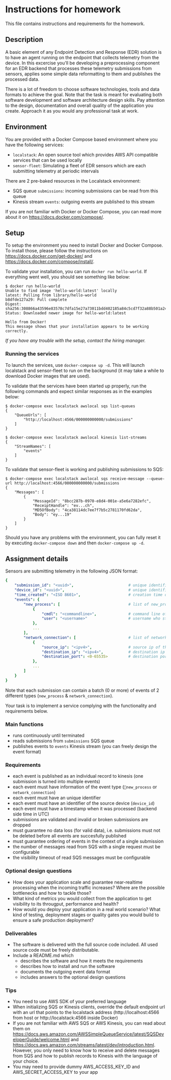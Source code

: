 # Instructions for homework

This file contains instructions and requirements for the homework.

## Description

A basic element of any Endpoint Detection and Response (EDR) solution is to have an agent running on the endpoint that collects telemetry from the device. In this excercise you'll be developing a preprocessing component for an EDR backend that processes these telemetry submissions from sensors, applies some simple data reformatting to them and publishes the processed data.

There is a lot of freedom to choose software technologies, tools and data formats to achieve the goal.
Note that the task is meant for evaluating both software development and software architecture design skills. Pay attention to the design, documentation and overall quality of the application you create. Approach it as you would any professional task at work.

## Environment

You are provided with a Docker Compose based environment where you have the following services:

* `localstack`: An open source tool which provides AWS API compatible services that can be used locally
* `sensor-fleet`: Simulating a fleet of EDR sensors which are each submitting telemetry at periodic intervals

There are 2 pre-baked resources in the Localstack environment:

* SQS queue `submissions`: incoming submissions can be read from this queue
* Kinesis stream `events`: outgoing events are published to this stream

If you are not familiar with Docker or Docker Compose, you can read more about it on https://docs.docker.com/compose/.

## Setup

To setup the environment you need to install Docker and Docker Compose. To install those, please follow the instructions on https://docs.docker.com/get-docker/ and https://docs.docker.com/compose/install/.

To validate your installation, you can run `docker run hello-world`. If everything went well, you should see something like below:

```console
$ docker run hello-world
Unable to find image 'hello-world:latest' locally
latest: Pulling from library/hello-world
b8dfde127a29: Pull complete 
Digest: sha256:308866a43596e83578c7dfa15e27a73011bdd402185a84c5cd7f32a88b501a24
Status: Downloaded newer image for hello-world:latest

Hello from Docker!
This message shows that your installation appears to be working correctly.
```


_If you have any trouble with the setup, contact the hiring manager._

### Running the services

To launch the services, use `docker-compose up -d`. This will launch localstack and sensor-fleet to run on the background (it may take a while to download Docker images that are used). 

To validate that the services have been started up properly, run the following commands and expect similar responses as in the examples below:


```console
$ docker-compose exec localstack awslocal sqs list-queues
{
    "QueueUrls": [
        "http://localhost:4566/000000000000/submissions"
    ]
}
```

```console
$ docker-compose exec localstack awslocal kinesis list-streams
{
    "StreamNames": [
        "events"
    ]
}
```

To validate that sensor-fleet is working and publishing submissions to SQS:

```console
$ docker-compose exec localstack awslocal sqs receive-message --queue-url http://localhost:4566/000000000000/submissions
{
    "Messages": [
        {
            "MessageId": "8bcc287b-0970-e8d4-001e-a5e6a7282efc",
            "ReceiptHandle": "ev...ch",
            "MD5OfBody": "4ca38114dc7ee7f7b5c2781170fd62da",
            "Body": "ey...19"
        }
    ]
}
```

Should you have any problems with the environment, you can fully reset it by executing `docker-compose down` and then `docker-compose up -d`.

## Assignment details

Sensors are submitting telemetry in the following JSON format:

```yaml
{
    "submission_id": "<uuid>",                        # unique identifier of the submission (string)
    "device_id": "<uuid>",                            # unique identifier of the device (string)
    "time_created": "<ISO 8601>",                     # creation time of the submission, device local time (string)
    "events": {
        "new_process": [                              # list of new_process events
            {
                "cmdl": "<commandline>",              # command line of the executed process (string)
                "user": "<username>"                  # username who started the process (string)
            },
            ...
        ],
        "network_connection": [                       # list of network_connection events
            {
                "source_ip": "<ipv4>",                # source ip of the network connection, e.g. "192.168.0.1" (string)
                "destination_ip": "<ipv4>",           # destination ip of the network connection, e.g. "142.250.74.110" (string)
                "destination_port": <0-65535>         # destination port of the network connection, e.g. 443 (integer)
            },
            ...
        ]
    }
}
```

Note that each submission can contain a batch (0 or more) of events of 2 different types (`new_process` & `network_connection`).

Your task is to implement a service complying with the functionality and requirements below.

### Main functions

* runs continuously until terminated
* reads submissions from `submissions` SQS queue
* publishes events to `events` Kinesis stream (you can freely design the event format)

### Requirements

* each event is published as an individual record to kinesis (one submission is turned into multiple events)
* each event must have information of the event type (`new_process` or `network_connection`)
* each event must have an unique identifier
* each event must have an identifier of the source device (`device_id`)
* each event must have a timestamp when it was processed (backend side time in UTC)
* submissions are validated and invalid or broken submissions are dropped
* must guarantee no data loss (for valid data), i.e. submissions must not be deleted before all events are succesfully published
* must guarantee ordering of events in the context of a single submission
* the number of messages read from SQS with a single request must be configurable
* the visibility timeout of read SQS messages must be configurable


### Optional design questions

* How does your application scale and guarantee near-realtime processing when the incoming traffic increases? Where are the possible bottlenecks and how to tackle those?
* What kind of metrics you would collect from the application to get visibility to its througput, performance and health?
* How would you deploy your application in a real world scenario? What kind of testing, deployment stages or quality gates you would build to ensure a safe production deployment?

### Deliverables

* The software is delivered with the full source code included. All used source code must be freely distributable.
* Include a README.md which
    * describes the software and how it meets the requirements
    * describes how to install and run the software
    * documents the outgoing event data format
    * includes answers to the optional design questions


### Tips

* You need to use AWS SDK of your preferred language
* When initializing SQS or Kinesis clients, override the default endpoint url with an url that points to the localstack address (http://localhost:4566 from host or http://localstack:4566 inside Docker)
* If you are not familiar with AWS SQS or AWS Kinesis, you can read about them on https://docs.aws.amazon.com/AWSSimpleQueueService/latest/SQSDeveloperGuide/welcome.html and https://docs.aws.amazon.com/streams/latest/dev/introduction.html. However, you only need to know how to receive and delete messages from SQS and how to publish records to Kinesis with the language of your choice.
* You may need to provide dummy AWS_ACCESS_KEY_ID and AWS_SECRET_ACCESS_KEY to your app
